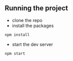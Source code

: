 ## Running the project

- clone the repo
- install the packages
```sh
npm install
```
- start the dev server
```sh
npm start
```
